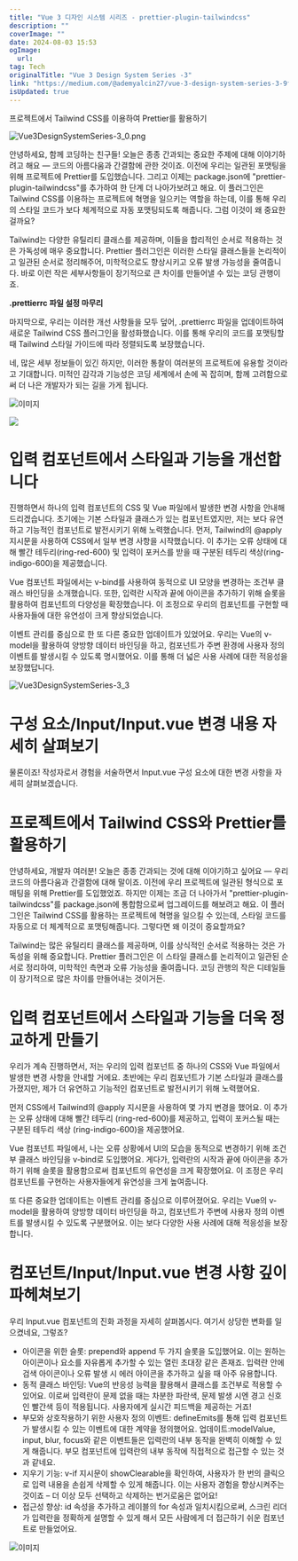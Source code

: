 ```yaml
---
title: "Vue 3 디자인 시스템 시리즈 - prettier-plugin-tailwindcss"
description: ""
coverImage: ""
date: 2024-08-03 15:53
ogImage: 
  url: 
tag: Tech
originalTitle: "Vue 3 Design System Series -3"
link: "https://medium.com/@ademyalcin27/vue-3-design-system-series-3-9f8feba80401"
isUpdated: true
---
```






프로젝트에서 Tailwind CSS를 이용하여 Prettier를 활용하기

![Vue3DesignSystemSeries-3_0.png](/assets/img/Vue3DesignSystemSeries-3_0.png)

안녕하세요, 함께 코딩하는 친구들! 오늘은 종종 간과되는 중요한 주제에 대해 이야기하려고 해요 — 코드의 아름다움과 간결함에 관한 것이죠. 이전에 우리는 일관된 포맷팅을 위해 프로젝트에 Prettier를 도입했습니다. 그리고 이제는 package.json에 "prettier-plugin-tailwindcss"를 추가하여 한 단계 더 나아가보려고 해요. 이 플러그인은 Tailwind CSS를 이용하는 프로젝트에 혁명을 일으키는 역할을 하는데, 이를 통해 우리의 스타일 코드가 보다 체계적으로 자동 포맷팅되도록 해줍니다. 그럼 이것이 왜 중요한 걸까요?

Tailwind는 다양한 유틸리티 클래스를 제공하며, 이들을 합리적인 순서로 적용하는 것은 가독성에 매우 중요합니다. Prettier 플러그인은 이러한 스타일 클래스들을 논리적이고 일관된 순서로 정리해주어, 미학적으로도 향상시키고 오류 발생 가능성을 줄여줍니다. 바로 이런 작은 세부사항들이 장기적으로 큰 차이를 만들어낼 수 있는 코딩 관행이죠.

<div class="content-ad"></div>

**.prettierrc 파일 설정 마무리**

마지막으로, 우리는 이러한 개선 사항들을 모두 덮어, .prettierrc 파일을 업데이트하여 새로운 Tailwind CSS 플러그인을 활성화했습니다. 이를 통해 우리의 코드를 포맷팅할 때 Tailwind 스타일 가이드에 따라 정렬되도록 보장했습니다.

네, 많은 세부 정보들이 있긴 하지만, 이러한 통찰이 여러분의 프로젝트에 유용할 것이라고 기대합니다. 미적인 감각과 기능성은 코딩 세계에서 손에 꼭 잡히며, 함께 고려함으로써 더 나은 개발자가 되는 길을 가게 됩니다.

![이미지](/assets/img/Vue3DesignSystemSeries-3_1.png)

<div class="content-ad"></div>

<img src="/assets/img/Vue3DesignSystemSeries-3_2.png" />

# 입력 컴포넌트에서 스타일과 기능을 개선합니다

진행하면서 하나의 입력 컴포넌트의 CSS 및 Vue 파일에서 발생한 변경 사항을 안내해드리겠습니다. 초기에는 기본 스타일과 클래스가 있는 컴포넌트였지만, 저는 보다 유연하고 기능적인 컴포넌트로 발전시키기 위해 노력했습니다. 먼저, Tailwind의 @apply 지시문을 사용하여 CSS에서 일부 변경 사항을 시작했습니다. 이 추가는 오류 상태에 대해 빨간 테두리(ring-red-600) 및 입력이 포커스를 받을 때 구분된 테두리 색상(ring-indigo-600)을 제공했습니다.

Vue 컴포넌트 파일에서는 v-bind를 사용하여 동적으로 UI 모양을 변경하는 조건부 클래스 바인딩을 소개했습니다. 또한, 입력란 시작과 끝에 아이콘을 추가하기 위해 슬롯을 활용하여 컴포넌트의 다양성을 확장했습니다. 이 조정으로 우리의 컴포넌트를 구현할 때 사용자들에 대한 유연성이 크게 향상되었습니다.

<div class="content-ad"></div>

이벤트 관리를 중심으로 한 또 다른 중요한 업데이트가 있었어요. 우리는 Vue의 v-model을 활용하여 양방향 데이터 바인딩을 하고, 컴포넌트가 주변 환경에 사용자 정의 이벤트를 발생시킬 수 있도록 명시했어요. 이를 통해 더 넓은 사용 사례에 대한 적응성을 보장했답니다.

![Vue3DesignSystemSeries-3_3](/assets/img/Vue3DesignSystemSeries-3_3.png)

# 구성 요소/Input/Input.vue 변경 내용 자세히 살펴보기

물론이죠! 작성자로서 경험을 서술하면서 Input.vue 구성 요소에 대한 변경 사항을 자세히 살펴보겠습니다.

<div class="content-ad"></div>

# 프로젝트에서 Tailwind CSS와 Prettier를 활용하기

안녕하세요, 개발자 여러분! 오늘은 종종 간과되는 것에 대해 이야기하고 싶어요 — 우리 코드의 아름다움과 간결함에 대해 말이죠. 이전에 우리 프로젝트에 일관된 형식으로 포매팅을 위해 Prettier를 도입했었죠. 하지만 이제는 조금 더 나아가서 "prettier-plugin-tailwindcss"를 package.json에 통합함으로써 업그레이드를 해보려고 해요. 이 플러그인은 Tailwind CSS를 활용하는 프로젝트에 혁명을 일으킬 수 있는데, 스타일 코드를 자동으로 더 체계적으로 포맷팅해줍니다. 그렇다면 왜 이것이 중요할까요?

Tailwind는 많은 유틸리티 클래스를 제공하며, 이를 상식적인 순서로 적용하는 것은 가독성을 위해 중요합니다. Prettier 플러그인은 이 스타일 클래스를 논리적이고 일관된 순서로 정리하여, 미학적인 측면과 오류 가능성을 줄여줍니다. 코딩 관행의 작은 디테일들이 장기적으로 많은 차이를 만들어내는 것이거든.

# 입력 컴포넌트에서 스타일과 기능을 더욱 정교하게 만들기

<div class="content-ad"></div>

우리가 계속 진행하면서, 저는 우리의 입력 컴포넌트 중 하나의 CSS와 Vue 파일에서 발생한 변경 사항을 안내할 거에요. 초반에는 우리 컴포넌트가 기본 스타일과 클래스를 가졌지만, 제가 더 유연하고 기능적인 컴포넌트로 발전시키기 위해 노력했어요.

먼저 CSS에서 Tailwind의 @apply 지시문을 사용하여 몇 가지 변경을 했어요. 이 추가는 오류 상태에 대해 빨간 테두리 (ring-red-600)를 제공하고, 입력이 포커스될 때는 구분된 테두리 색상 (ring-indigo-600)을 제공했어요.

Vue 컴포넌트 파일에서, 나는 오류 상황에서 UI의 모습을 동적으로 변경하기 위해 조건부 클래스 바인딩을 v-bind로 도입했어요. 게다가, 입력란의 시작과 끝에 아이콘을 추가하기 위해 슬롯을 활용함으로써 컴포넌트의 유연성을 크게 확장했어요. 이 조정은 우리 컴포넌트를 구현하는 사용자들에게 유연성을 크게 높여줍니다.

또 다른 중요한 업데이트는 이벤트 관리를 중심으로 이루어졌어요. 우리는 Vue의 v-model을 활용하여 양방향 데이터 바인딩을 하고, 컴포넌트가 주변에 사용자 정의 이벤트를 발생시킬 수 있도록 구분했어요. 이는 보다 다양한 사용 사례에 대해 적응성을 보장합니다.

# 컴포넌트/Input/Input.vue 변경 사항 깊이 파헤쳐보기

<div class="content-ad"></div>

우리 Input.vue 컴포넌트의 진화 과정을 자세히 살펴봅시다. 여기서 상당한 변화를 일으켰네요, 그렇죠?

- 아이콘을 위한 슬롯: prepend와 append 두 가지 슬롯을 도입했어요. 이는 원하는 아이콘이나 요소를 자유롭게 추가할 수 있는 열린 초대장 같은 존재죠. 입력란 안에 검색 아이콘이나 오류 발생 시 에러 아이콘을 추가하고 싶을 때 아주 유용합니다.
- 동적 클래스 바인딩: Vue의 반응성 능력을 활용해서 클래스를 조건부로 적용할 수 있어요. 이로써 입력란이 문제 없을 때는 차분한 파란색, 문제 발생 시엔 경고 신호인 빨간색 등이 적용됩니다. 사용자에게 실시간 피드백을 제공하는 거죠!
- 부모와 상호작용하기 위한 사용자 정의 이벤트: defineEmits를 통해 입력 컴포넌트가 발생시킬 수 있는 이벤트에 대한 계약을 정의했어요. 업데이트:modelValue, input, blur, focus와 같은 이벤트들은 입력란의 내부 동작을 완벽히 이해할 수 있게 해줍니다. 부모 컴포넌트에 입력란의 내부 동작에 직접적으로 접근할 수 있는 것과 같네요.
- 지우기 기능: v-if 지시문이 showClearable을 확인하여, 사용자가 한 번의 클릭으로 입력 내용을 손쉽게 삭제할 수 있게 해줍니다. 이는 사용자 경험을 향상시켜주는 것이죠 – 더 이상 모두 선택하고 삭제하는 번거로움은 없어요!
- 접근성 향상: id 속성을 추가하고 레이블의 for 속성과 일치시킴으로써, 스크린 리더가 입력란을 정확하게 설명할 수 있게 해서 모든 사람에게 더 접근하기 쉬운 컴포넌트로 만들었어요.

![이미지](/assets/img/Vue3DesignSystemSeries-3_4.png)
